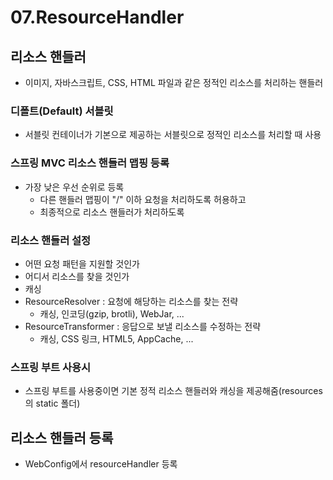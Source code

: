 # 07.ResourceHandler

## 리소스 핸들러
- 이미지, 자바스크립트, CSS, HTML 파일과 같은 정적인 리소스를 처리하는 핸들러

### 디폴트(Default) 서블릿
- 서블릿 컨테이너가 기본으로 제공하는 서블릿으로 정적인 리소스를 처리할 때 사용

### 스프링 MVC 리소스 핸들러 맵핑 등록
- 가장 낮은 우선 순위로 등록
    - 다른 핸들러 맵핑이 "/" 이하 요청을 처리하도록 허용하고 
    - 최종적으로 리소스 핸들러가 처리하도록
    
### 리소스 핸들러 설정
- 어떤 요청 패턴을 지원할 것인가
- 어디서 리소스를 찾을 것인가
- 캐싱
- ResourceResolver : 요청에 해당하는 리소스를 찾는 전략
    - 캐싱, 인코딩(gzip, brotli), WebJar, ...
- ResourceTransformer : 응답으로 보낼 리소스를 수정하는 전략
    - 캐싱, CSS 링크, HTML5, AppCache, ...
    

### 스프링 부트 사용시
- 스프링 부트를 사용중이면 기본 정적 리소스 핸들러와 캐싱을 제공해줌(resources의 static 폴더)


## 리소스 핸들러 등록
- WebConfig에서 resourceHandler 등록
